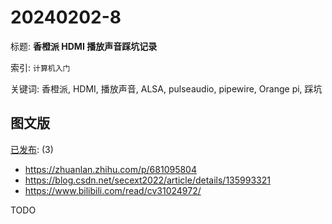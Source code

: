 # 20240202-8

标题:
**香橙派 HDMI 播放声音踩坑记录**

索引: `计算机入门`

关键词:
香橙派, HDMI, 播放声音, ALSA, pulseaudio, pipewire,
Orange pi, 踩坑


## 图文版

[已发布](./a.md): (3)

+ <https://zhuanlan.zhihu.com/p/681095804>
+ <https://blog.csdn.net/secext2022/article/details/135993321>
+ <https://www.bilibili.com/read/cv31024972/>

TODO
